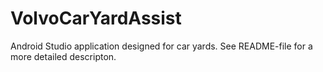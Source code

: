 # VolvoCarYardAssist
Android Studio application designed for car yards. See README-file for a more detailed descripton.
